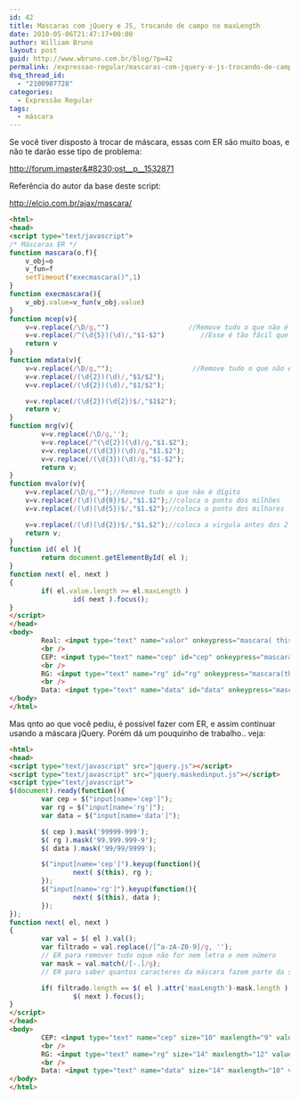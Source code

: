 ```yaml
---
id: 42
title: Mascaras com jQuery e JS, trocando de campo no maxLength
date: 2010-05-06T21:47:17+00:00
author: William Bruno
layout: post
guid: http://www.wbruno.com.br/blog/?p=42
permalink: /expressao-regular/mascaras-com-jquery-e-js-trocando-de-campo-no-maxlength/
dsq_thread_id:
  - "2100987728"
categories:
  - Expressão Regular
tags:
  - máscara
---
```

Se você tiver disposto à trocar de máscara, essas com ER são muito boas, e não te darão esse tipo de problema:
  
<a title="Link externo" rel="nofollow external" href="http://forum.imasters.uol.com.br/index.php?/topic/392937-evitar-letras-no-lugar-de-digitos/page__view__findpost__p__1532871">http://forum.imaster&#8230;ost__p__1532871</a>

Referência do autor da base deste script:
  
<a href="http://elcio.com.br/ajax/mascara/" target="_blank">http://elcio.com.br/ajax/mascara/</a>

``` html
<html>
<head>
<script type="text/javascript">
/* Máscaras ER */
function mascara(o,f){
    v_obj=o
    v_fun=f
    setTimeout("execmascara()",1)
}
function execmascara(){
    v_obj.value=v_fun(v_obj.value)
}
function mcep(v){
    v=v.replace(/\D/g,"")                    //Remove tudo o que não é dígito
    v=v.replace(/^(\d{5})(\d)/,"$1-$2")         //Esse é tão fácil que não merece explicações
    return v
}
function mdata(v){
    v=v.replace(/\D/g,"");                    //Remove tudo o que não é dígito
    v=v.replace(/(\d{2})(\d)/,"$1/$2");      
    v=v.replace(/(\d{2})(\d)/,"$1/$2");      

    v=v.replace(/(\d{2})(\d{2})$/,"$1$2");
    return v;
}
function mrg(v){
        v=v.replace(/\D/g,'');
        v=v.replace(/^(\d{2})(\d)/g,"$1.$2");
        v=v.replace(/(\d{3})(\d)/g,"$1.$2");
        v=v.replace(/(\d{3})(\d)/g,"$1-$2");
        return v;
}
function mvalor(v){
    v=v.replace(/\D/g,"");//Remove tudo o que não é dígito
    v=v.replace(/(\d)(\d{8})$/,"$1.$2");//coloca o ponto dos milhões
    v=v.replace(/(\d)(\d{5})$/,"$1.$2");//coloca o ponto dos milhares

    v=v.replace(/(\d)(\d{2})$/,"$1,$2");//coloca a virgula antes dos 2 últimos dígitos
    return v;
}
function id( el ){
        return document.getElementById( el );
}
function next( el, next )
{
        if( el.value.length >= el.maxLength )
                id( next ).focus();
}
</script>
</head>
<body>
        Real: <input type="text" name="valor" onkeypress="mascara( this, mvalor ); next( this, 'cep' );" maxlength="14" />
        <br />
        CEP: <input type="text" name="cep" id="cep" onkeypress="mascara(this, mcep); next( this, 'rg' );" size="10" maxlength="9" value="" />
        <br />
        RG: <input type="text" name="rg" id="rg" onkeypress="mascara(this, mrg); next( this, 'data' );" size="14" maxlength="12" value="" />
        <br />
        Data: <input type="text" name="data" id="data" onkeypress="mascara(this, mdata);" size="14" maxlength="10" value="" />
</body>
</html>
```

Mas qnto ao que você pediu, é possível fazer com ER, e assim continuar usando a máscara jQuery. Porém dá um pouquinho de trabalho.. veja:

``` html
<html>
<head>
<script type="text/javascript" src="jquery.js"></script>
<script type="text/javascript" src="jquery.maskedinput.js"></script>
<script type="text/javascript">
$(document).ready(function(){
        var cep = $("input[name='cep']");
        var rg = $("input[name='rg']");
        var data = $("input[name='data']");

        $( cep ).mask('99999-999');
        $( rg ).mask('99.999.999-9');
        $( data ).mask('99/99/9999');

        $("input[name='cep']").keyup(function(){
                next( $(this), rg );
        });
        $("input[name='rg']").keyup(function(){
                next( $(this), data );
        });
});
function next( el, next )
{
        var val = $( el ).val();
        var filtrado = val.replace(/[^a-zA-Z0-9]/g, '');
        // ER para remover tudo oque não for nem letra e nem número    
        var mask = val.match(/[-.]/g);
        // ER para saber quantos caracteres da máscara fazem parte da string final

        if( filtrado.length == $( el ).attr('maxLength')-mask.length )
                $( next ).focus();
}
</script>
</head>
<body>
        CEP: <input type="text" name="cep" size="10" maxlength="9" value="" />
        <br />
        RG: <input type="text" name="rg" size="14" maxlength="12" value="" />
        <br />
        Data: <input type="text" name="data" size="14" maxlength="10" value="" />
</body>
</html>
```